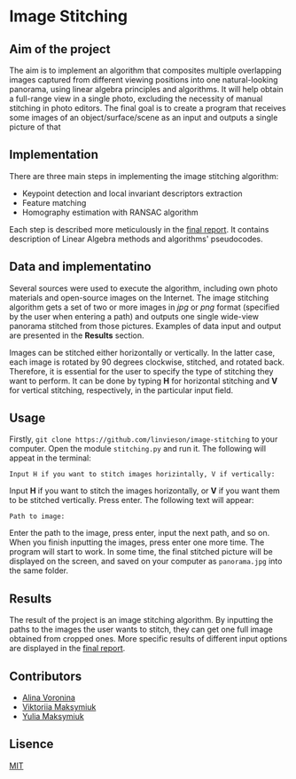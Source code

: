 # Image Stitching

## Aim of the project
The aim is to implement an algorithm that composites multiple overlapping images captured from different viewing positions into one natural-looking panorama, using linear algebra principles and algorithms. It will help obtain a full-range view in a single photo, excluding the necessity of manual stitching in photo editors. The final goal is to create a program that receives some images of an object/surface/scene as an input and outputs a single picture of that

## Implementation

There are three main steps in implementing the image stitching algorithm:

- Keypoint detection and local invariant descriptors extraction
- Feature matching
- Homography estimation with RANSAC algorithm

Each step is described more meticulously in the [final report](https://github.com/linvieson/image-stitching/blob/main/reports/Final%20report.pdf). It contains description of Linear Algebra methods and algorithms' pseudocodes.

## Data and implementatino

Several sources were used to execute the algorithm, including own photo materials and open-source images on the Internet. The image stitching algorithm gets a set of two or more images in _jpg_ or _png_ format (specified by the user when entering a path) and outputs one single wide-view panorama stitched from those pictures. Examples of data input and output are presented in the __Results__ section.

Images can be stitched either horizontally or vertically. In the latter case, each image is rotated by 90 degrees clockwise, stitched, and rotated back. Therefore, it is essential for the user to specify the type of stitching they want to perform. It can be done by typing **H** for horizontal stitching and **V** for vertical stitching, respectively, in the particular input field.

## Usage
Firstly, `git clone https://github.com/linvieson/image-stitching` to your computer. Open the module `stitching.py` and run it. The following will appeat in the terminal:

```
Input H if you want to stitch images horizintally, V if vertically:
```

Input **H** if you want to stitch the images horizontally, or **V** if you want them to be stitched vertically. Press enter. The following text will appear:

```
Path to image:
```

Enter the path to the image, press enter, input the next path, and so on. When you finish inputting the images, press enter one more time. The program will start to work. In some time, the final stitched picture will be displayed on the screen, and saved on your computer as `panorama.jpg` into the same folder.


## Results

The result of the project is an image stitching algorithm. By inputting the paths to the images the user wants to stitch, they can get one full image obtained from cropped ones. More specific results of different input options are displayed in the [final report](https://github.com/linvieson/image-stitching/blob/main/reports/Final%20report.pdf).


## Contributors

- [Alina Voronina](https://github.com/linvieson)
- [Viktoriia Maksymiuk](https://github.com/Vihtoriaaa)
- [Yulia Maksymiuk](https://github.com/juliaaz)


## Lisence

[MIT](https://github.com/linvieson/image-stitching/blob/main/LICENSE)

